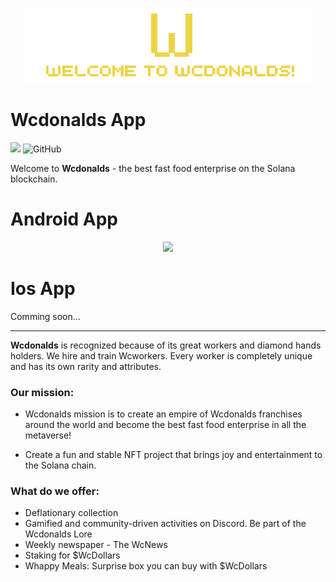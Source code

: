 <p align="center">
  <img src="https://github.com/akovalyo/wcdonalds_app/blob/main/assets/images/welcome.png">
</p>

# Wcdonalds App

![](https://img.shields.io/badge/dynamic/yaml?url=https://raw.githubusercontent.com/akovalyo/wcdonalds_app/main/pubspec.yaml?&label=v&query=$.version&color=orange)
![GitHub](https://img.shields.io/github/license/akovalyo/wcdonalds_app)

Welcome to **Wcdonalds** - the best fast food enterprise on the Solana blockchain.

# Android App

<p align="center">
  <img src="https://github.com/akovalyo/wcdonalds_app/blob/main/assets/images/android_app.png">
</p>

# Ios App

Comming soon...

---

**Wcdonalds** is recognized because of its great workers and diamond hands holders. We hire and train Wcworkers. Every worker is completely unique and has its own rarity and attributes.

### Our mission:

- Wcdonalds mission is to create an empire of Wcdonalds franchises around the world and become the best fast food enterprise in all the metaverse!

- Create a fun and stable NFT project that brings joy and entertainment to the Solana chain.

### What do we offer:

- Deflationary collection
- Gamified and community-driven activities on Discord. Be part of the Wcdonalds Lore
- Weekly newspaper - The WcNews
- Staking for $WcDollars
- Whappy Meals: Surprise box you can buy with $WcDollars
